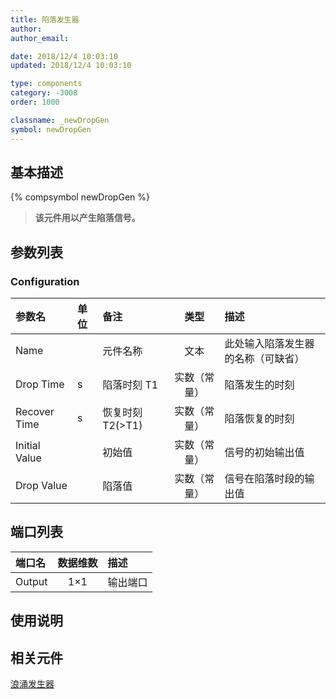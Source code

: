 ```yaml
---
title: 陷落发生器
author:
author_email:

date: 2018/12/4 10:03:10
updated: 2018/12/4 10:03:10

type: components
category: -3008
order: 1000

classname: _newDropGen
symbol: newDropGen
---
```


## 基本描述

{% compsymbol newDropGen %}

> **该元件用以产生陷落信号。**

## 参数列表

### Configuration

| 参数名        | 单位 | 备注             |     类型     | 描述                               |
| :------------ | :--- | :--------------- | :----------: | :--------------------------------- |
| Name          |      | 元件名称         |     文本     | 此处输入陷落发生器的名称（可缺省） |
| Drop Time     | s    | 陷落时刻 T1      | 实数（常量） | 陷落发生的时刻                     |
| Recover Time  | s    | 恢复时刻 T2(>T1) | 实数（常量） | 陷落恢复的时刻                     |
| Initial Value |      | 初始值           | 实数（常量） | 信号的初始输出值                   |
| Drop Value    |      | 陷落值           | 实数（常量） | 信号在陷落时段的输出值             |

## 端口列表

| 端口名 | 数据维数 | 描述     |
| :----- | :------: | :------- |
| Output |   1×1    | 输出端口 |

## 使用说明

## 相关元件

[浪涌发生器](comp_newSurgeGen.md)

